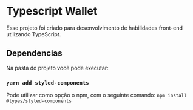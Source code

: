 # Typescript Wallet

Esse projeto foi criado para desenvolvimento de habilidades front-end utilizando TypeScript.

## Dependencias

Na pasta do projeto você pode executar:

### `yarn add styled-components`

Pode utilizar como opção o npm, com o seguinte comando: `npm install @types/styled-components`

